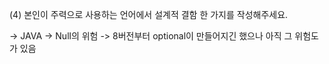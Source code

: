 
(4) 본인이 주력으로 사용하는 언어에서 설계적 결함 한 가지를 작성해주세요.

-> JAVA -> Null의 위험 -> 8버전부터 optional이 만들어지긴 했으나 아직 그 위험도가 있음 
